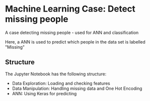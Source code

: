 # Machine Learning Case: Detect missing people
A case detecting missing people - used for ANN and classification

Here, a ANN is used to predict which people in the data set is labelled "Missing"

## Structure

The Jupyter Notebook has the following structure:

* Data Exploration: Loading and checking features
* Data Manipulation: Handling missing data and One Hot Encoding
* ANN: Using Keras for predicting
